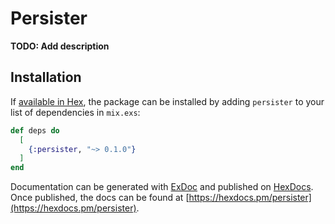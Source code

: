 # Persister

**TODO: Add description**

## Installation

If [available in Hex](https://hex.pm/docs/publish), the package can be installed
by adding `persister` to your list of dependencies in `mix.exs`:

```elixir
def deps do
  [
    {:persister, "~> 0.1.0"}
  ]
end
```

Documentation can be generated with [ExDoc](https://github.com/elixir-lang/ex_doc)
and published on [HexDocs](https://hexdocs.pm). Once published, the docs can
be found at [https://hexdocs.pm/persister](https://hexdocs.pm/persister).

